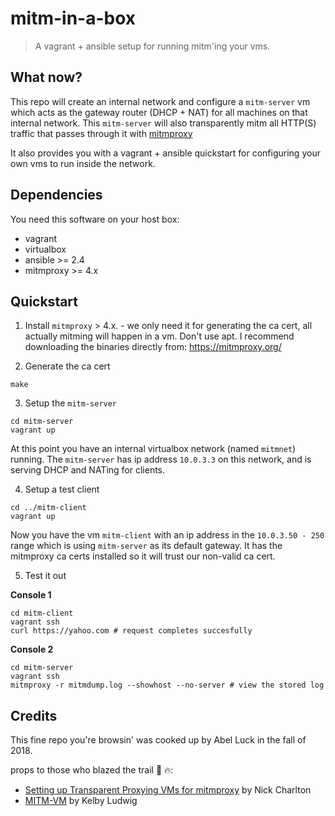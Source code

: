 # mitm-in-a-box

> A vagrant + ansible setup for running mitm'ing your vms.

## What now?

This repo will create an internal network and configure a `mitm-server` vm
which acts as the gateway router (DHCP + NAT) for all machines on that internal
network. This `mitm-server` will also transparently mitm all HTTP(S)
traffic that passes through it with [mitmproxy](https://mitmproxy.org/)

It also provides you with a vagrant + ansible quickstart for configuring your
own vms to run inside the network.

## Dependencies

You need this software on your host box:

* vagrant
* virtualbox
* ansible >= 2.4
* mitmproxy >= 4.x

## Quickstart

1. Install `mitmproxy` > 4.x.  - we only need it for generating the ca cert,
   all actually mitming will happen in a vm.  Don't use apt. I recommend
   downloading the binaries directly from: https://mitmproxy.org/

2. Generate the ca cert

  `make`

3. Setup the `mitm-server`

  ```
  cd mitm-server
  vagrant up
  ```

  At this point you have an internal virtualbox network (named `mitmnet`)
  running. The `mitm-server` has ip address `10.0.3.3` on this network, and is
  serving DHCP and NATing for clients.

4. Setup a test client

  ```
  cd ../mitm-client
  vagrant up
  ```
  Now you have the vm `mitm-client` with an ip address in the `10.0.3.50 - 250`
  range which is using `mitm-server` as its default gateway. It has the
  mitmproxy ca certs installed so it will trust our non-valid ca cert. 

5. Test it out

  **Console 1**
  ```
  cd mitm-client
  vagrant ssh 
  curl https://yahoo.com # request completes succesfully
  ```

  **Console 2**
  ```
  cd mitm-server
  vagrant ssh
  mitmproxy -r mitmdump.log --showhost --no-server # view the stored log
  ```

## Credits

This fine repo you're browsin' was cooked up by Abel Luck in the fall of 2018.

props to those who blazed the trail 🤘 🔥:

* [Setting up Transparent Proxying VMs for mitmproxy](https://nickcharlton.net/posts/transparent-proxy-virtual-machines-mitmproxy.html) by Nick Charlton
* [MITM-VM](https://github.com/praetorian-inc/mitm-vm) by Kelby Ludwig


